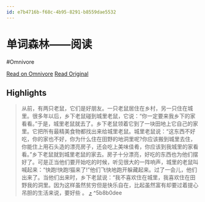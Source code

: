 ```yaml
---
id: e7b4716b-f68c-4b95-8291-b8559dae5532
---
```


# 单词森林——阅读
#Omnivore

[Read on Omnivore](https://omnivore.app/me/-18b0a0572b8)
[Read Original](https://wordforest.cn/article/ff6b3bea-04f5-4ceb-ae91-dc2c40a52a91)

## Highlights

> 从前，有两只老鼠，它们是好朋友。一只老鼠居住在乡村，另一只住在城里。很多年以后，乡下老鼠碰到城里老鼠，它说：“你一定要来我乡下的家看看。”于是，城里老鼠就去了。乡下老鼠领着它到了一块田地上它自己的家里。它把所有最精美食物都找出来给城里老鼠。城里老鼠说：“这东西不好吃，你的家也不好，你为什么住在田野的地洞里呢?你应该搬到城里去住，你能住上用石头造的漂亮房子，还会吃上美味佳肴，你应该到我城里的家看看。”乡下老鼠就到城里老鼠的家去。房子十分漂亮，好吃的东西也为他们摆好了。可是正当他们要开始吃的时候，听见很大的一阵响声，城里的老鼠叫喊起来：“快跑!快跑!猫来了!”他们飞快地跑开躲藏起来。过了一会儿，他们出来了。当他们出来时，乡下老鼠说：“我不喜欢住在城里，我喜欢住在田野我的洞里。因为这样虽然贫穷但是快乐自在，比起虽然富有却要过着提心吊胆的生活来说，要好些 。 [⤴️](https://omnivore.app/me/-18b0a0572b8#5b8b0dee-bdfc-493d-87a1-cde0a5468458)  ^5b8b0dee

